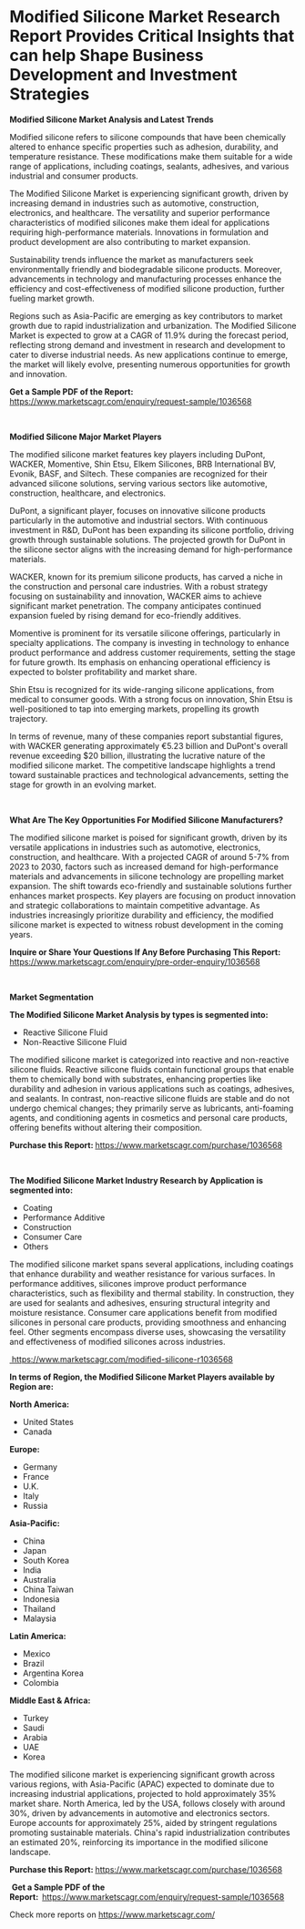<p><h1>Modified Silicone Market Research Report Provides Critical Insights that can help Shape Business Development and Investment Strategies</h1></p><p><strong>Modified Silicone Market Analysis and Latest Trends</strong></p>
<p><p>Modified silicone refers to silicone compounds that have been chemically altered to enhance specific properties such as adhesion, durability, and temperature resistance. These modifications make them suitable for a wide range of applications, including coatings, sealants, adhesives, and various industrial and consumer products.</p><p>The Modified Silicone Market is experiencing significant growth, driven by increasing demand in industries such as automotive, construction, electronics, and healthcare. The versatility and superior performance characteristics of modified silicones make them ideal for applications requiring high-performance materials. Innovations in formulation and product development are also contributing to market expansion. </p><p>Sustainability trends influence the market as manufacturers seek environmentally friendly and biodegradable silicone products. Moreover, advancements in technology and manufacturing processes enhance the efficiency and cost-effectiveness of modified silicone production, further fueling market growth.</p><p>Regions such as Asia-Pacific are emerging as key contributors to market growth due to rapid industrialization and urbanization. The Modified Silicone Market is expected to grow at a CAGR of 11.9% during the forecast period, reflecting strong demand and investment in research and development to cater to diverse industrial needs. As new applications continue to emerge, the market will likely evolve, presenting numerous opportunities for growth and innovation.</p></p>
<p><strong>Get a Sample PDF of the Report:&nbsp;</strong> <a href="https://www.marketscagr.com/enquiry/request-sample/1036568?utm_campaign=1905&utm_medium=2&utm_source=Github&utm_content=ia&utm_term=30012025&utm_id=modified-silicone">https://www.marketscagr.com/enquiry/request-sample/1036568</a></p>
<p>&nbsp;</p>
<p><strong>Modified Silicone Major Market Players</strong></p>
<p><p>The modified silicone market features key players including DuPont, WACKER, Momentive, Shin Etsu, Elkem Silicones, BRB International BV, Evonik, BASF, and Siltech. These companies are recognized for their advanced silicone solutions, serving various sectors like automotive, construction, healthcare, and electronics.</p><p>DuPont, a significant player, focuses on innovative silicone products particularly in the automotive and industrial sectors. With continuous investment in R&D, DuPont has been expanding its silicone portfolio, driving growth through sustainable solutions. The projected growth for DuPont in the silicone sector aligns with the increasing demand for high-performance materials.</p><p>WACKER, known for its premium silicone products, has carved a niche in the construction and personal care industries. With a robust strategy focusing on sustainability and innovation, WACKER aims to achieve significant market penetration. The company anticipates continued expansion fueled by rising demand for eco-friendly additives.</p><p>Momentive is prominent for its versatile silicone offerings, particularly in specialty applications. The company is investing in technology to enhance product performance and address customer requirements, setting the stage for future growth. Its emphasis on enhancing operational efficiency is expected to bolster profitability and market share.</p><p>Shin Etsu is recognized for its wide-ranging silicone applications, from medical to consumer goods. With a strong focus on innovation, Shin Etsu is well-positioned to tap into emerging markets, propelling its growth trajectory.</p><p>In terms of revenue, many of these companies report substantial figures, with WACKER generating approximately €5.23 billion and DuPont's overall revenue exceeding $20 billion, illustrating the lucrative nature of the modified silicone market. The competitive landscape highlights a trend toward sustainable practices and technological advancements, setting the stage for growth in an evolving market.</p></p>
<p>&nbsp;</p>
<p><strong>What Are The Key Opportunities For Modified Silicone Manufacturers?</strong></p>
<p><p>The modified silicone market is poised for significant growth, driven by its versatile applications in industries such as automotive, electronics, construction, and healthcare. With a projected CAGR of around 5-7% from 2023 to 2030, factors such as increased demand for high-performance materials and advancements in silicone technology are propelling market expansion. The shift towards eco-friendly and sustainable solutions further enhances market prospects. Key players are focusing on product innovation and strategic collaborations to maintain competitive advantage. As industries increasingly prioritize durability and efficiency, the modified silicone market is expected to witness robust development in the coming years.</p></p>
<p><strong>Inquire or Share Your Questions If Any Before Purchasing This Report:</strong> <a href="https://www.marketscagr.com/enquiry/pre-order-enquiry/1036568?utm_campaign=1905&utm_medium=2&utm_source=Github&utm_content=ia&utm_term=30012025&utm_id=modified-silicone">https://www.marketscagr.com/enquiry/pre-order-enquiry/1036568</a></p>
<p>&nbsp;</p>
<p><strong>Market Segmentation</strong></p>
<p><strong>The Modified Silicone Market Analysis by types is segmented into:</strong></p>
<p><ul><li>Reactive Silicone Fluid</li><li>Non-Reactive Silicone Fluid</li></ul></p>
<p><p>The modified silicone market is categorized into reactive and non-reactive silicone fluids. Reactive silicone fluids contain functional groups that enable them to chemically bond with substrates, enhancing properties like durability and adhesion in various applications such as coatings, adhesives, and sealants. In contrast, non-reactive silicone fluids are stable and do not undergo chemical changes; they primarily serve as lubricants, anti-foaming agents, and conditioning agents in cosmetics and personal care products, offering benefits without altering their composition.</p></p>
<p><strong>Purchase this Report:&nbsp;</strong><a href="https://www.marketscagr.com/purchase/1036568?utm_campaign=1905&utm_medium=2&utm_source=Github&utm_content=ia&utm_term=30012025&utm_id=modified-silicone">https://www.marketscagr.com/purchase/1036568</a></p>
<p>&nbsp;</p>
<p><strong>The Modified Silicone Market Industry Research by Application is segmented into:</strong></p>
<p><ul><li>Coating</li><li>Performance Additive</li><li>Construction</li><li>Consumer Care</li><li>Others</li></ul></p>
<p><p>The modified silicone market spans several applications, including coatings that enhance durability and weather resistance for various surfaces. In performance additives, silicones improve product performance characteristics, such as flexibility and thermal stability. In construction, they are used for sealants and adhesives, ensuring structural integrity and moisture resistance. Consumer care applications benefit from modified silicones in personal care products, providing smoothness and enhancing feel. Other segments encompass diverse uses, showcasing the versatility and effectiveness of modified silicones across industries.</p></p>
<p><a href="https://www.marketscagr.com/modified-silicone-r1036568?utm_campaign=1905&utm_medium=2&utm_source=Github&utm_content=ia&utm_term=30012025&utm_id=modified-silicone">&nbsp;https://www.marketscagr.com/modified-silicone-r1036568</a></p>
<p><strong>In terms of Region, the Modified Silicone Market Players available by Region are:</strong></p>
<p>
    <p> <strong> North America: </strong>
        <ul>
            <li>United States</li>
            <li>Canada</li>
        </ul>
        </p> 
    <p> <strong> Europe: </strong>
        <ul>
            <li>Germany</li>
            <li>France</li>
            <li>U.K.</li>
            <li>Italy</li>
            <li>Russia</li>
        </ul>
        </p> 
    <p> <strong> Asia-Pacific: </strong>
        <ul>
            <li>China</li>
            <li>Japan</li>
            <li>South Korea</li>
            <li>India</li>
            <li>Australia</li>
            <li>China Taiwan</li>
            <li>Indonesia</li>
            <li>Thailand</li>
            <li>Malaysia</li>
        </ul>
        </p> 
    <p> <strong> Latin America: </strong>
        <ul>
            <li>Mexico</li>
            <li>Brazil</li>
            <li>Argentina Korea</li>
            <li>Colombia</li>
        </ul>
        </p> 
    <p> <strong> Middle East & Africa: </strong>
        <ul>
            <li>Turkey</li>
            <li>Saudi</li>
            <li>Arabia</li>
            <li>UAE</li>
            <li>Korea</li>
        </ul>
    </p>
    </p>
<p><p>The modified silicone market is experiencing significant growth across various regions, with Asia-Pacific (APAC) expected to dominate due to increasing industrial applications, projected to hold approximately 35% market share. North America, led by the USA, follows closely with around 30%, driven by advancements in automotive and electronics sectors. Europe accounts for approximately 25%, aided by stringent regulations promoting sustainable materials. China's rapid industrialization contributes an estimated 20%, reinforcing its importance in the modified silicone landscape.</p></p>
<p><strong>Purchase this Report: </strong><a href="https://www.marketscagr.com/purchase/1036568?utm_campaign=1905&utm_medium=2&utm_source=Github&utm_content=ia&utm_term=30012025&utm_id=modified-silicone">https://www.marketscagr.com/purchase/1036568</a></p>
<p>&nbsp;<strong>Get a Sample PDF of the Report:&nbsp;&nbsp;</strong><a href="https://www.marketscagr.com/enquiry/request-sample/1036568?utm_campaign=1905&utm_medium=2&utm_source=Github&utm_content=ia&utm_term=30012025&utm_id=modified-silicone">https://www.marketscagr.com/enquiry/request-sample/1036568</a></p>
<p><strong></strong></p>
<p>Check more reports on <a href="https://www.marketscagr.com/?utm_campaign=1905&utm_medium=2&utm_source=Github&utm_content=ia&utm_term=30012025&utm_id=modified-silicone">https://www.marketscagr.com/</a></p>